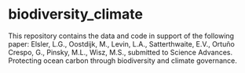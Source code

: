 # biodiversity_climate
This repository contains the data and code in support of the following paper: Elsler, L.G., Oostdijk, M., Levin, L.A., Satterthwaite, E.V., Ortuño Crespo, G., Pinsky, M.L., Wisz, M.S., submitted to Science Advances. Protecting ocean carbon through biodiversity and climate governance.
